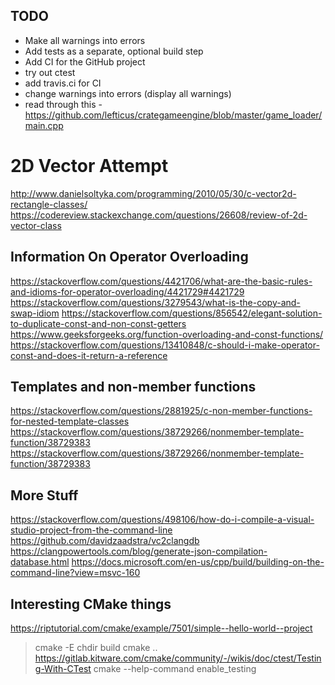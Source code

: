 ## TODO
- Make all warnings into errors
- Add tests as a separate, optional build step
- Add CI for the GitHub project
- try out ctest
- add travis.ci for CI
- change warnings into errors (display all warnings)
- read through this - https://github.com/lefticus/crategameengine/blob/master/game_loader/main.cpp


# 2D Vector Attempt
http://www.danielsoltyka.com/programming/2010/05/30/c-vector2d-rectangle-classes/
https://codereview.stackexchange.com/questions/26608/review-of-2d-vector-class


## Information On Operator Overloading
https://stackoverflow.com/questions/4421706/what-are-the-basic-rules-and-idioms-for-operator-overloading/4421729#4421729
https://stackoverflow.com/questions/3279543/what-is-the-copy-and-swap-idiom
https://stackoverflow.com/questions/856542/elegant-solution-to-duplicate-const-and-non-const-getters
https://www.geeksforgeeks.org/function-overloading-and-const-functions/
https://stackoverflow.com/questions/13410848/c-should-i-make-operator-const-and-does-it-return-a-reference

## Templates and non-member functions
https://stackoverflow.com/questions/2881925/c-non-member-functions-for-nested-template-classes
https://stackoverflow.com/questions/38729266/nonmember-template-function/38729383
https://stackoverflow.com/questions/38729266/nonmember-template-function/38729383


## More Stuff


https://stackoverflow.com/questions/498106/how-do-i-compile-a-visual-studio-project-from-the-command-line
https://github.com/davidzaadstra/vc2clangdb
https://clangpowertools.com/blog/generate-json-compilation-database.html
https://docs.microsoft.com/en-us/cpp/build/building-on-the-command-line?view=msvc-160


## Interesting CMake things
https://riptutorial.com/cmake/example/7501/simple--hello-world--project
> cmake -E chdir build cmake ..
https://gitlab.kitware.com/cmake/community/-/wikis/doc/ctest/Testing-With-CTest
> cmake --help-command enable_testing
